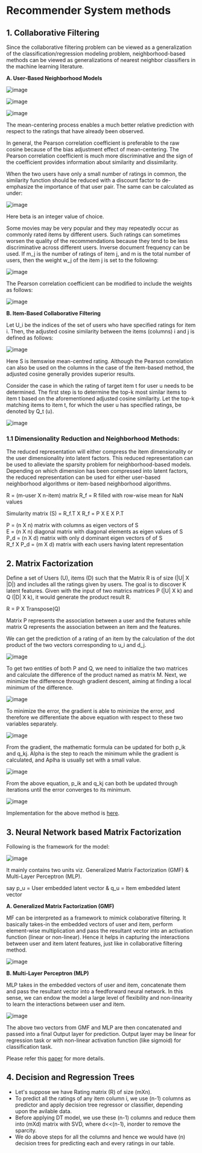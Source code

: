 # Recommender System methods

## 1. Collaborative Filtering

Since the collaborative filtering problem can be viewed as a generalization of the classification/regression modeling problem, neighborhood-based methods can be viewed as generalizations of nearest neighbor classifiers in the machine learning literature.

**A. User-Based Neighborhood Models**

![image](https://user-images.githubusercontent.com/61937357/135264158-055ad2fd-84d7-4747-aa8c-df15ec137c55.png)

![image](https://user-images.githubusercontent.com/61937357/135264824-130791f8-4a1f-4d8b-8312-6fc006a7bda3.png)

![image](https://user-images.githubusercontent.com/61937357/135265005-89a6af61-5d7f-43fe-9144-02f0b86af5b1.png)

The mean-centering process enables a much better relative prediction with respect to the ratings that have already been observed.

In general, the Pearson correlation coefficient is preferable to the raw cosine because of the bias adjustment effect of mean-centering. The Pearson correlation coefficient is much more discriminative and the sign of the coefficient provides information about similarity and dissimilarity.

When the two users have only a small number of ratings in common, the similarity function should be reduced with a discount factor to de-emphasize the importance of that user pair. The same can be calculated as under:

![image](https://user-images.githubusercontent.com/61937357/135265575-824acee3-da76-4677-8ac2-4b34bbb6a3de.png)

Here beta is an integer value of choice.

Some movies may be very popular and they may repeatedly occur as commonly rated items by different users. Such ratings can sometimes worsen the quality of the recommendations because they tend to be less discriminative across different users. Inverse document frequency can be used. If m_j is the number of ratings of item j, and m is the total number of users, then the weight w_j of the item j is set to the following:

![image](https://user-images.githubusercontent.com/61937357/135265978-d65a2019-8e8e-4caf-be54-89c271f2dca0.png)

The Pearson correlation coefficient can be modified to include the weights as follows:

![image](https://user-images.githubusercontent.com/61937357/135266266-ff61a471-6b92-48bb-8339-bb38f5077449.png)

**B. Item-Based Collaborative Filtering**

Let U_i be the indices of the set of users who have specified ratings for item i. Then, the adjusted cosine similarity between the items (columns) i and j is defined as follows:

![image](https://user-images.githubusercontent.com/61937357/135266846-a55d1250-9033-4f9b-9838-40b209aded31.png)

Here S is itemswise mean-centred rating. Although the Pearson correlation can also be used on the columns in the case of the item-based method, the adjusted cosine generally provides superior results.

Consider the case in which the rating of target item t for user u needs to be determined. The first step is to determine the top-k most similar items to item t based on the aforementioned adjusted cosine similarity. Let the top-k matching items to item t, for which the user u has specified ratings, be denoted by Q_t (u).

![image](https://user-images.githubusercontent.com/61937357/135267428-ad907eca-a012-4535-af6e-5ffbed772503.png)

### 1.1 Dimensionality Reduction and Neighborhood Methods:

The reduced representation will either compress the item dimensionality or the user dimensionality into latent factors. This reduced representation can be used to alleviate the sparsity problem for neighborhood-based models. Depending on which dimension has been compressed into latent factors, the reduced representation can be used for either user-based neighborhood algorithms or item-based neighborhood algorithms.

R = (m-user X n-item) matrix
R_f = R filled with row-wise mean for NaN values

Simularity matrix (S) = R_f.T X R_f = P X E X P.T

P = (n X n) matrix with columns as eigen vectors of S <br>
E = (n X n) diagonal matrix with diagonal elements as eigen values of S <br>
P_d = (n X d) matrix with only d dominant eigen vectors of of S <br>
R_f X P_d = (m X d) matrix with each users having latent representation <br>



## 2. Matrix Factorization

Define a set of Users (U), items (D) such that the Matrix R is of size (|U| X |D|) and includes all the ratings given by users. The goal is to discover K latent features. Given with the input of two matrics matrices P (|U| X k) and Q (|D| X k), it would generate the product result R.

R = P X Transpose(Q)

Matrix P represents the association between a user and the features while matrix Q represents the association between an item and the features.

We can get the prediction of a rating of an item by the calculation of the dot product of the two vectors corresponding to u_i and d_j.

![image](https://user-images.githubusercontent.com/61937357/135051677-a75083b6-3f2e-454d-b1ad-e5a7dbb2533a.png)

To get two entities of both P and Q, we need to initialize the two matrices and calculate the difference of the product named as matrix M. Next, we minimize the difference through gradient descent, aiming at finding a local minimum of the difference.

![image](https://user-images.githubusercontent.com/61937357/135052074-7326262c-1cc6-45e8-8280-c68f30efefe7.png)

To minimize the error, the gradient is able to minimize the error, and therefore we differentiate the above equation with respect to these two variables separately.

![image](https://user-images.githubusercontent.com/61937357/135052192-091925f8-dc22-48a0-a000-b547c8400307.png)

From the gradient, the mathematic formula can be updated for both p_ik and q_kj. Alpha is the step to reach the minimum while the gradient is calculated, and Aplha is usually set with a small value.

![image](https://user-images.githubusercontent.com/61937357/135052513-2a142db0-c10d-4e19-b335-a5ed8fbc4608.png)

From the above equation, p_ik and q_kj can both be updated through iterations until the error converges to its minimum.

![image](https://user-images.githubusercontent.com/61937357/135052713-26e778dd-402b-4533-bbba-0aa133b37a73.png)

Implementation for the above method is [here](https://github.com/kevakba/Recommender-System-methods/blob/main/Recommender_System_%E2%80%94_Matrix_Factorization.ipynb).


## 3. Neural Network based Matrix Factorization

Following is the framework for the model:

![image](https://user-images.githubusercontent.com/61937357/135059723-f1dc0d07-9fb4-4a89-b5ab-a3c88620108f.png)

It mainly contains two units viz. Generalized Matrix Factorization (GMF) & Multi-Layer Perceptron (MLP).

say p_u = User embedded latent vector & q_u = Item embedded latent vector

**A. Generalized Matrix Factorization (GMF)**

MF can be interpreted as a framework to mimick colaborative filtering. It basically takes-in the embedded vectors of user and item, perform element-wise multiplication and pass the resultant vector into an activation function (linear or non-linear). Hence it helps in capturing the interactions between user and item latent features, just like in collaborative filtering method.

![image](https://user-images.githubusercontent.com/61937357/135062389-eefddc79-d04e-4dab-9507-77e7da4f8990.png)

**B. Multi-Layer Perceptron (MLP)**

MLP takes in the embedded vectors of user and item, concatenate them and pass the resultant vector into a feedforward neural network. In this sense, we can
endow the model a large level of flexibility and non-linearity to learn the interactions between user and item.

![image](https://user-images.githubusercontent.com/61937357/135062470-fe633d87-7509-40fb-97c6-ca3bb9380957.png)

The above two vectors from GMF and MLP are then concatenated and passed into a final Output layer for prediction. Output layer may be linear for regression task or with non-linear activation function (like sigmoid) for classification task.

Please refer this [paper](https://arxiv.org/abs/1708.05031) for more details.


## 4. Decision and Regression Trees

- Let's suppose we have Rating matrix (R) of size (mXn).
- To predict all the ratings of any item column i, we use (n-1) columns as predictor and apply decision tree regressor or classifier, depending upon the avilable data.
- Before applying DT model, we use these (n-1) columns and reduce them into (mXd) matrix with SVD, where d<<(n-1), inorder to remove the sparcity.
- We do above steps for all the columns and hence we would have (n) decision trees for predicting each and every ratings in our table. 


